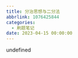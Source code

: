 ```yaml
---
title: 分治思想与二分法
abbrlink: 1076425844
categories:
  - 刷题笔记
date: 2023-04-15 00:00:00
---
```


undefined
